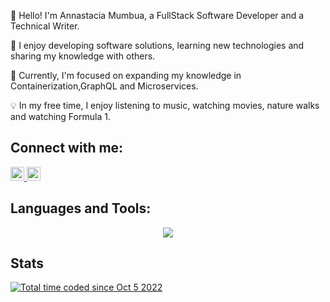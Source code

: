 👋 Hello! I'm Annastacia Mumbua, a FullStack Software Developer and a Technical Writer.

🚀 I enjoy developing software solutions, learning new technologies and sharing my knowledge with others.

🌱 Currently, I'm focused on expanding my knowledge in Containerization,GraphQL and Microservices.

💡 In my free time, I enjoy listening to music, watching movies, nature walks and watching Formula 1.

## Connect with me:
<!-- Linked In -->
<a href="https://www.linkedin.com/in/annastacia-mumbua/">
  <img width="22px" src="https://skillicons.dev/icons?i=linkedin" />
</a>
<!-- Dev.to -->
<a href="https://dev.to/anne46">
  <img width="22px" src="https://skillicons.dev/icons?i=devto" />
</a>

## Languages and Tools:
<p align="center">
    <img  src="https://skillicons.dev/icons?i=rails,ruby,js,react,nextjs,redux,jquery,postgres,sqlite,firebase,postman,css,saas,tailwind,bootstrap,git,github,heroku,figma,ai,xd,ps" />
</p>


## Stats
<a href="https://wakatime.com/@37c99f27-dee9-4b2b-96e1-4fe54e91875f"><img src="https://wakatime.com/badge/user/37c99f27-dee9-4b2b-96e1-4fe54e91875f.svg" alt="Total time coded since Oct 5 2022" /></a>


